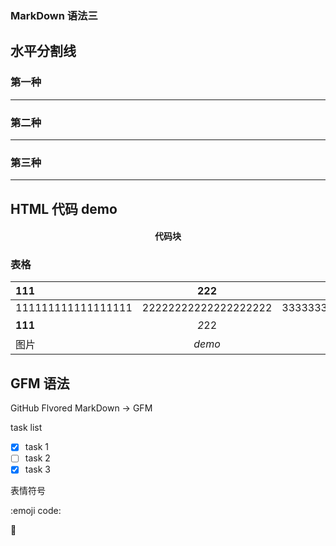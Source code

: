 ### MarkDown 语法三

## 水平分割线

### 第一种

---

### 第二种

***

### 第三种

___

## HTML 代码 demo

#### <p align="center">代码块</p>

### 表格
| 111 | 222 | 333 |
|:---    |:-----:| ----:| 
| 111111111111111111 | 22222222222222222222 | 3333333333333333 |
| **111** | *2*22 | [百度] |
| 图片 | *demo* | [logo][me] |

## GFM 语法
GitHub Flvored MarkDown  -> GFM

task list 
- [x] task 1
- [ ] task 2
- [x] task 3

表情符号

:emoji code:

:snake:












<!-- 下面是文档中用到的链接 -->
[百度]: www.baidu.com
[baidu]: www.baidu.com
[demo]: demo.md  
[代码块 demo]: demo2.md#代码块-demo

[google——logo]: https://www.google.com/logos/doodles/2018/wilder-penfields-127th-birthday-6477703409565696.6-law.gif
[me]: img/me.jpg